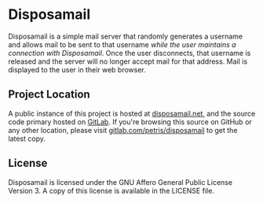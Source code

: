 # Disposamail

Disposamail is a simple mail server that randomly generates a username and allows mail to be sent to that username _while the user maintains a connection with Disposamail_. Once the user disconnects, that username is released and the server will no longer accept mail for that address. Mail is displayed to the user in their web browser.

## Project Location

A public instance of this project is hosted at [disposamail.net](http://disposamail.net/), and the source code primary hosted on [GitLab](https://gitlab.com/petris/disposamail). If you're browsing this source on GitHub or any other location, please visit [gitlab.com/petris/disposamail](https://gitlab.com/petris/disposamail) to get the latest copy.


## License

Disposamail is licensed under the GNU Affero General Public License Version 3. A copy of this license is available in the LICENSE file.
